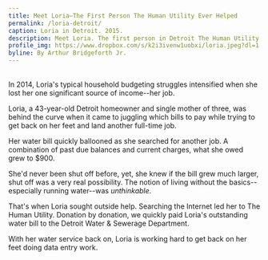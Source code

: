 ```yaml
---
title: Meet Loria—The First Person The Human Utility Ever Helped
permalink: /loria-detroit/
caption: Loria in Detroit. 2015.
description: Meet Loria. The first person in Detroit The Human Utility ever helped with a water bill.
profile_img: https://www.dropbox.com/s/k2i3ivenw1uobxi/loria.jpeg?dl=1
byline: By Arthur Bridgeforth Jr.
---
```



<br />
In 2014, Loria's typical household budgeting struggles intensified when she lost her one significant source of income--her job.

Loria, a 43-year-old Detroit homeowner and single mother of three, was behind the curve when it came to juggling which bills to pay while trying to get back on her feet and land another full-time job.

Her water bill quickly ballooned as she searched for another job. A combination of past due balances and current charges, what she owed grew to $900.

She'd never been shut off before, yet, she knew if the bill grew much larger, shut off was a very real possibility. The notion of living without the basics--especially running water--was _unthinkable_.

That's when Loria sought outside help. Searching the Internet led her to The Human Utility. Donation by donation, we quickly paid Loria's outstanding water bill to the Detroit Water & Sewerage Department.

With her water service back on, Loria is working hard to get back on her feet doing data entry work.
